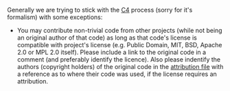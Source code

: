 Generally we are trying to stick with the [C4](http://rfc.zeromq.org/spec:22) process (sorry for it's formalism) with some exceptions:

*  You may contribute non-trivial code from other projects (while not being an original author of that code) as long as that code's license is compatible with project's license (e.g. Public Domain, MIT, BSD, Apache 2.0 or MPL 2.0 itself). Please include a link to the original code in a comment (and preferably identify the licence). Also please indentify the authors (copyright holders) of the original code in the [attribution file](/ATTRIBUTION.md) with a reference as to where their code was used, if the license requires an attribution.
